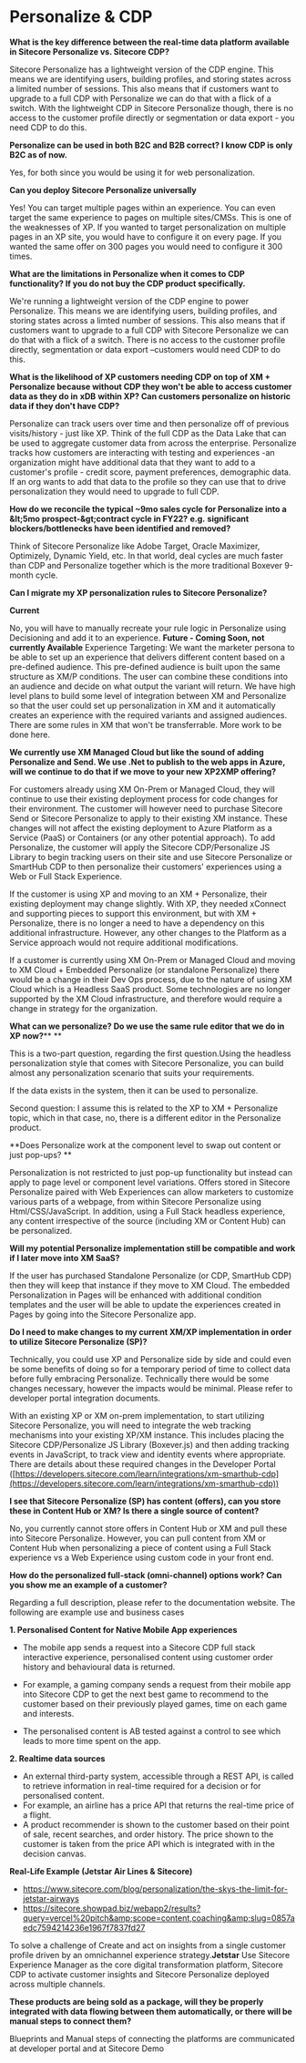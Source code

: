 # Personalize &amp; CDP

**What is the key difference between the real-time data platform available in Sitecore Personalize vs. Sitecore CDP?**

Sitecore Personalize has a lightweight version of the CDP engine. This means we are identifying users, building profiles, and storing states across a limited number of sessions. This also means that if customers want to upgrade to a full CDP with Personalize we can do that with a flick of a switch. With the lightweight CDP in Sitecore Personalize though, there is no access to the customer profile directly or segmentation or data export - you need CDP to do this.

**Personalize can be used in both B2C and B2B correct? I know CDP is only B2C as of now.**

Yes, for both since you would be using it for web personalization.

**Can you deploy Sitecore Personalize universally**

Yes! You can target multiple pages within an experience. You can even target the same experience to pages on multiple sites/CMSs. This is one of the weaknesses of XP. If you wanted to target personalization on multiple pages in an XP site, you would have to configure it on every page. If you wanted the same offer on 300 pages you would need to configure it 300 times.

**What are the limitations in Personalize when it comes to CDP functionality? If you do not buy the CDP product specifically.**

We&#39;re running a lightweight version of the CDP engine to power Personalize. This means we are identifying users, building profiles, and storing states across a limted number of sessions. This also means that if customers want to upgrade to a full CDP with Sitecore Personalize we can do that with a flick of a switch. There is no access to the customer profile directly, segmentation or data export –customers would need CDP to do this.

**What is the likelihood of XP customers needing CDP on top of XM + Personalize because without CDP they won&#39;t be able to access customer data as they do in** **xDB** **within XP? Can customers personalize on historic data if they don&#39;t have CDP?**

Personalize can track users over time and then personalize off of previous visits/history - just like XP. Think of the full CDP as the Data Lake that can be used to aggregate customer data from across the enterprise. Personalize tracks how customers are interacting with testing and experiences -an organization might have additional data that they want to add to a customer&#39;s profile - credit score, payment preferences, demographic data. If an org wants to add that data to the profile so they can use that to drive personalization they would need to upgrade to full CDP.

**How do we reconcile the typical ~9mo sales cycle for Personalize into a \&lt;5mo prospect-\&gt;contract cycle in FY22?** **e.g.** **significant blockers/bottlenecks have been identified and removed?**

Think of Sitecore Personalize like Adobe Target, Oracle Maximizer, Optimizely, Dynamic Yield, etc. In that world, deal cycles are much faster than CDP and Personalize together which is the more traditional Boxever 9-month cycle.

**Can I migrate my XP personalization rules to Sitecore Personalize?**

**Current**

No, you will have to manually recreate your rule logic in Personalize using Decisioning and add it to an experience.
**Future - Coming Soon, not currently Available**
Experience Targeting: We want the marketer persona to be able to set up an experience that delivers different content based on a pre-defined audience. This pre-defined audience is built upon the same structure as XM/P conditions. The user can combine these conditions into an audience and decide on what output the variant will return. We have high level plans to build some level of integration between XM and Personalize so that the user could set up personalization in XM and it automatically creates an experience with the required variants and assigned audiences. There are some rules in XM that won&#39;t be transferrable. More work to be done here.

**We currently use XM Managed Cloud but like the sound of adding Personalize and Send.  We use .Net to publish to the web apps in Azure, will we continue to do that if we move to your new XP2XMP offering?**

For customers already using XM On-Prem or Managed Cloud, they will continue to use their existing deployment process for code changes for their environment. The customer will however need to purchase Sitecore Send or Sitecore Personalize to apply to their existing XM instance. These changes will not affect the existing deployment to Azure Platform as a Service (PaaS) or Containers (or any other potential approach). To add Personalize, the customer will apply the Sitecore CDP/Personalize JS Library to begin tracking users on their site and use Sitecore Personalize or SmartHub CDP to then personalize their customers&#39; experiences using a Web or Full Stack Experience.

If the customer is using XP and moving to an XM + Personalize, their existing deployment may change slightly. With XP, they needed xConnect and supporting pieces to support this environment, but with XM + Personalize, there is no longer a need to have a dependency on this additional infrastructure. However, any other changes to the Platform as a Service approach would not require additional modifications.

If a customer is currently using XM On-Prem or Managed Cloud and moving to XM Cloud + Embedded Personalize (or standalone Personalize) there would be a change in their Dev Ops process, due to the nature of using XM Cloud which is a Headless SaaS product. Some technologies are no longer supported by the XM Cloud infrastructure, and therefore would require a change in strategy for the organization.

**What can we personalize?  Do we use the same rule editor that we do in XP now?**** **

This is a two-part question, regarding the first question.Using the headless personalization style that comes with Sitecore Personalize, you can build almost any personalization scenario that suits your requirements.

If the data exists in the system, then it can be used to personalize.

Second question: I assume this is related to the XP to XM + Personalize topic, which in that case, no, there is a different editor in the Personalize product.

 **Does Personalize work at the component level to swap out content or just pop-ups? **

Personalization is not restricted to just pop-up functionality but instead can apply to page level or component level variations. Offers stored in Sitecore Personalize paired with Web Experiences can allow marketers to customize various parts of a webpage, from within Sitecore Personalize using Html/CSS/JavaScript. In addition, using a Full Stack headless experience, any content irrespective of the source (including XM or Content Hub) can be personalized.

**Will my potential Personalize implementation still be compatible and work if I later move into XM SaaS?**

If the user has purchased Standalone Personalize (or CDP, SmartHub CDP) then they will keep that instance if they move to XM Cloud. The embedded Personalization in Pages will be enhanced with additional condition templates and the user will be able to update the experiences created in Pages by going into the Sitecore Personalize app.

**Do I need to make changes to my current XM/XP implementation in order to utilize Sitecore Personalize (SP)?**

Technically, you could use XP and Personalize side by side and could even be some benefits of doing so for a temporary period of time to collect data before fully embracing Personalize.  Technically there would be some changes necessary, however the impacts would be minimal.  Please refer to developer portal integration documents.

With an existing XP or XM on-prem implementation, to start utilizing Sitecore Personalize, you will need to integrate the web tracking mechanisms into your existing XP/XM instance. This includes placing the Sitecore CDP/Personalize JS Library (Boxever.js) and then adding tracking events in JavaScript, to track view and identity events where appropriate. There are details about these required changes in the Developer Portal ([https://developers.sitecore.com/learn/integrations/xm-smarthub-cdp](https://developers.sitecore.com/learn/integrations/xm-smarthub-cdp))

**I see that Sitecore Personalize (SP) has content (offers), can you store these in Content Hub or XM? Is there a single source of content?**

No, you currently cannot store offers in Content Hub or XM and pull these into Sitecore Personalize. However, you can pull content from XM or Content Hub when personalizing a piece of content using a Full Stack experience vs a Web Experience using custom code in your front end.

**How do the personalized full-stack (omni-channel) options work?  Can you show me an example of a customer?**

Regarding a full description, please refer to the documentation website.  The following are example use and business cases

**1. Personalised Content for Native Mobile App experiences**

- The mobile app sends a request into a Sitecore CDP full stack interactive experience, personalised content using customer order history and behavioural data is returned.
- For example, a gaming company sends a request from their mobile app into Sitecore CDP to get the next best game to recommend to the customer based on their previously played games, time on each game and interests.

- The personalised content is AB tested against a control to see which leads to more time spent on the app.

**2. Realtime data sources**

- An external third-party system, accessible through a REST API, is called to retrieve information in real-time required for a decision or for personalised content.
- For example, an airline has a price API that returns the real-time price of a flight.
- A product recommender is shown to the customer based on their point of sale, recent searches, and order history. The price shown to the customer is taken from the price API which is integrated with in the decision canvas.

**Real-Life Example (Jetstar Air Lines &amp; Sitecore)**

- [https://www.sitecore.com/blog/personalization/the-skys-the-limit-for-jetstar-airways ](https://www.sitecore.com/blog/personalization/the-skys-the-limit-for-jetstar-airways%C2%A0)
- [https://sitecore.showpad.biz/webapp2/results?query=vercel%20pitch&amp;scope=content,coaching&amp;slug=0857aedc7594214236e1967f7837fd27 ](https://sitecore.showpad.biz/webapp2/results?query=vercel%20pitch&amp;scope=content,coaching&amp;slug=0857aedc7594214236e1967f7837fd27%C2%A0)

To solve a challenge of Create and act on insights from a single customer profile driven by an omnichannel experience strategy.**Jetstar** Use Sitecore Experience Manager as the core digital transformation platform, Sitecore CDP to activate customer insights and Sitecore Personalize deployed across multiple channels.

**These products are being sold as a package, will they be properly integrated with data flowing between them automatically, or there will be manual steps to connect them?**

Blueprints and Manual steps of connecting the platforms are communicated at developer portal and at Sitecore Demo